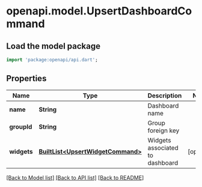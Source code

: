 # openapi.model.UpsertDashboardCommand

## Load the model package
```dart
import 'package:openapi/api.dart';
```

## Properties
Name | Type | Description | Notes
------------ | ------------- | ------------- | -------------
**name** | **String** | Dashboard name | 
**groupId** | **String** | Group foreign key | 
**widgets** | [**BuiltList&lt;UpsertWidgetCommand&gt;**](UpsertWidgetCommand.md) | Widgets associated to dashboard | [optional] 

[[Back to Model list]](../README.md#documentation-for-models) [[Back to API list]](../README.md#documentation-for-api-endpoints) [[Back to README]](../README.md)


